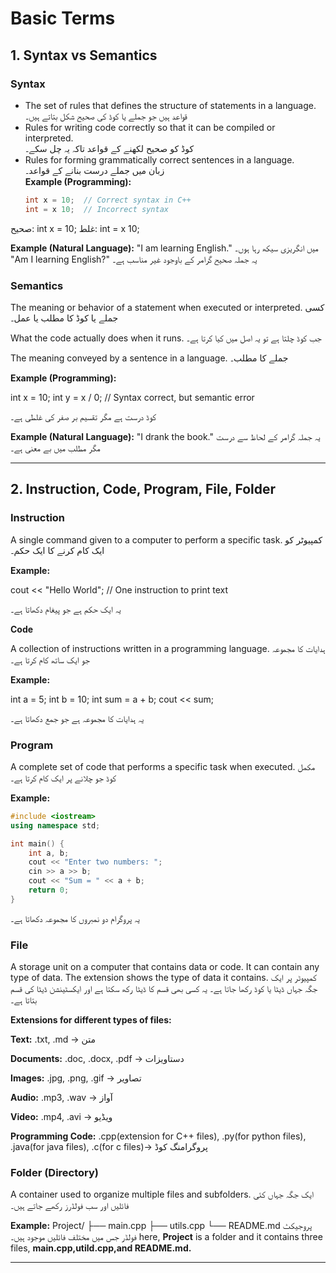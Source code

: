 # Basic Terms

## 1. Syntax vs Semantics

### Syntax
- The set of rules that defines the structure of statements in a language.  
  قواعد ہیں جو جملے یا کوڈ کی صحیح شکل بتاتے ہیں۔  
- Rules for writing code correctly so that it can be compiled or interpreted.  
  کوڈ کو صحیح لکھنے کے قواعد تاکہ یہ چل سکے۔  
- Rules for forming grammatically correct sentences in a language.  
  زبان میں جملے درست بنانے کے قواعد۔  
**Example (Programming):** 
  ```cpp
  int x = 10;  // Correct syntax in C++
  int = x 10;  // Incorrect syntax

صحیح: int x = 10;
غلط: int = x 10;

**Example (Natural Language):**
"I am learning English."
میں انگریزی سیکھ رہا ہوں۔
"Am I learning English?"
یہ جملہ صحیح گرامر کے باوجود غیر مناسب ہے۔


### Semantics

The meaning or behavior of a statement when executed or interpreted.
کسی جملے یا کوڈ کا مطلب یا عمل۔

What the code actually does when it runs.
جب کوڈ چلتا ہے تو یہ اصل میں کیا کرتا ہے۔

The meaning conveyed by a sentence in a language.
جملے کا مطلب۔

**Example (Programming):**

int x = 10;
int y = x / 0; // Syntax correct, but semantic error

کوڈ درست ہے مگر تقسیم بر صفر کی غلطی ہے۔

**Example (Natural Language):**
"I drank the book."
یہ جملہ گرامر کے لحاظ سے درست مگر مطلب میں بے معنی ہے۔



---

## 2. Instruction, Code, Program, File, Folder

### Instruction

A single command given to a computer to perform a specific task.
کمپیوٹر کو ایک کام کرنے کا ایک حکم۔

**Example:**

cout << "Hello World"; // One instruction to print text

یہ ایک حکم ہے جو پیغام دکھاتا ہے۔


**Code**

A collection of instructions written in a programming language.
ہدایات کا مجموعہ جو ایک ساتھ کام کرتا ہے۔

**Example:**

int a = 5;
int b = 10;
int sum = a + b;
cout << sum;

یہ ہدایات کا مجموعہ ہے جو جمع دکھاتا ہے۔


### Program

A complete set of code that performs a specific task when executed.
مکمل کوڈ جو چلانے پر ایک کام کرتا ہے۔

**Example:**
```cpp
#include <iostream>
using namespace std;

int main() {
    int a, b;
    cout << "Enter two numbers: ";
    cin >> a >> b;
    cout << "Sum = " << a + b;
    return 0;
}
```
یہ پروگرام دو نمبروں کا مجموعہ دکھاتا ہے۔


### File

A storage unit on a computer that contains data or code. It can contain any type of data. The extension shows the type of data it contains.
کمپیوٹر پر ایک جگہ جہاں ڈیٹا یا کوڈ رکھا جاتا ہے۔ یہ کسی بھی قسم کا ڈیٹا رکھ سکتا ہے اور ایکسٹینشن ڈیٹا کی قسم بتاتا ہے۔

**Extensions for different types of files:**

**Text:** .txt, .md → متن

**Documents:** .doc, .docx, .pdf → دستاویزات

**Images:** .jpg, .png, .gif → تصاویر

**Audio:** .mp3, .wav → آواز

**Video:** .mp4, .avi → ویڈیو

**Programming Code:** .cpp(extension for C++ files), .py(for python files), .java(for java files), .c(for c files)→ پروگرامنگ کوڈ



### Folder (Directory)

A container used to organize multiple files and subfolders.
ایک جگہ جہاں کئی فائلیں اور سب فولڈرز رکھے جاتے ہیں۔

**Example:**
Project/
  ├── main.cpp
  ├── utils.cpp
  └── README.md
پروجیکٹ فولڈر جس میں مختلف فائلیں موجود ہیں۔
here, **Project** is a folder and it contains three files, **main.cpp,utild.cpp,and README.md.**


---


